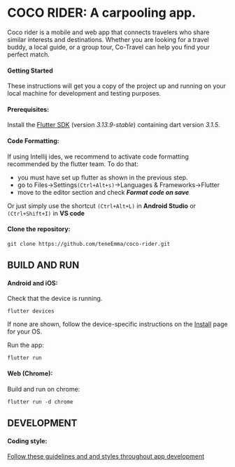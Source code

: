 # **COCO RIDER**: A carpooling app.

Coco rider is a mobile and web app that connects travelers who share similar
interests and destinations. Whether you are looking for a travel buddy,
a local guide, or a group tour, Co-Travel can help you find your perfect
match.

#### Getting Started

These instructions will get you a copy of the project up and running on
your local machine for development and testing purposes.

#### Prerequisites:

Install the [Flutter SDK](https://flutter.dev/docs/get-started/install)
(version *3.13.9-stable*) containing dart version *3.1.5*.

#### Code Formatting:

If using Intellij ides, we recommend to activate code formatting
recommended by the flutter team. To do that:
- you must have set up flutter as shown in the previous step.
- go to Files->Settings`(Ctrl+Alt+s)`->Languages & Frameworks->Flutter
- move to the editor section and check ***Format code on save***

Or just simply use the shortcut `(Ctrl+Alt+L)` in **Android Studio** or
`(Ctrl+Shift+I)` in **VS code**

#### Clone the repository:

```
git clone https://github.com/teneEmma/coco-rider.git
```
## BUILD AND RUN

#### Android and iOS:

Check that the device is running.

```
flutter devices
```

If none are shown, follow the device-specific instructions on the
[Install](https://flutter.dev/docs/get-started/install) page for your OS.

Run the app:

```
flutter run
```

#### Web (Chrome):

Build and run on chrome:

```
flutter run -d chrome
```

## DEVELOPMENT

#### Coding style:

[Follow these guidelines and and styles throughout app development](https://dart.dev/guides/language/effective-dart/style)